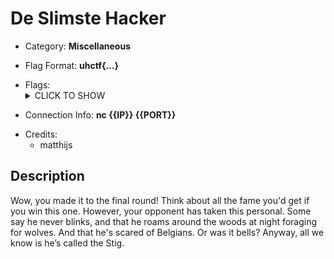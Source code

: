 # De Slimste Hacker

<!-- crypto, forensics, osint, reversing, stegano, websec, misc -->
* Category: **Miscellaneous**

<!-- * "uhctf{...}": must match regex "uhctf{([a-z0-9]+-)*[0-9a-f]{6}}" -->
<!-- * "free-form": anything goes, mention in description what to look for -->
* Flag Format: **uhctf{...}**

<!-- {{FLAG_TYPE}} can be "static" or "regex" -->
* Flags: <details><summary>CLICK TO SHOW</summary><ul><ul>
<li>static: <code>uhctf{d1d_y0u-r3al1y_jU5t-8e4t-tH3_5T19?!1}</code></li>
</ul></ul></details>

<!-- If you can give a single link, hostname, or one-line connection
instructions, use this built-in feature. If things are more complicated, leave
this empty and explain everything in the description instead. -->
* Connection Info: **nc {{IP}} {{PORT}}**

<!-- Only enter people's first name in lowercase, it will be changed later -->
* Credits:
    * matthijs

## Description
<!-- HTML can be used here if needed -->
Wow, you made it to the final round! Think about all the fame you'd get if you win this one. However, your opponent has taken this personal. Some say he never blinks, and that he roams around the woods at night foraging for wolves. And that he's scared of Belgians. Or was it bells? Anyway, all we know is he’s called the Stig.